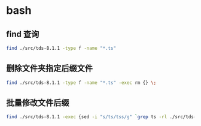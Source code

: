 # bash

## find 查询

```bash
find ./src/tds-8.1.1 -type f -name "*.ts"
```

## 删除文件夹指定后缀文件

```bash
find ./src/tds-8.1.1 -type f -name "*.ts" -exec rm {} \;
```

## 批量修改文件后缀

```bash
find ./src/tds-8.1.1 -exec {sed -i "s/ts/tss/g" `grep ts -rl ./src/tds-8.1.1`};
```
